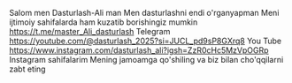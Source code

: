 Salom men Dasturlash-Ali man
Men dasturlashni endi o'rganyapman
Meni ijtimoiy sahifalarda ham kuzatib borishingiz mumkin
https://t.me/master_Ali_dasturlash Telegram
https://youtube.com/@dasturlash_2025?si=JUCL_pd9sP8GXrq8 You Tube
https://www.instagram.com/dasturlash_ali?igsh=ZzR0cHc5MzVpOGRp Instagram sahifalarim
Mening jamoamga qo'shiling va biz bilan cho'qqilarni zabt eting
